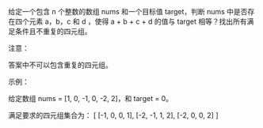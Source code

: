 给定一个包含&nbsp;n 个整数的数组&nbsp;nums&nbsp;和一个目标值&nbsp;target，判断&nbsp;nums&nbsp;中是否存在四个元素 a，b，c&nbsp;和 d&nbsp;，使得&nbsp;a + b + c + d&nbsp;的值与&nbsp;target&nbsp;相等？找出所有满足条件且不重复的四元组。

注意：

答案中不可以包含重复的四元组。

示例：

给定数组 nums = [1, 0, -1, 0, -2, 2]，和 target = 0。

满足要求的四元组集合为：
[
  [-1,  0, 0, 1],
  [-2, -1, 1, 2],
  [-2,  0, 0, 2]
]

